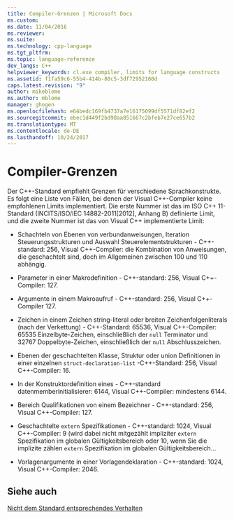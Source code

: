 ```yaml
---
title: Compiler-Grenzen | Microsoft Docs
ms.custom: 
ms.date: 11/04/2016
ms.reviewer: 
ms.suite: 
ms.technology: cpp-language
ms.tgt_pltfrm: 
ms.topic: language-reference
dev_langs: C++
helpviewer_keywords: cl.exe compiler, limits for language constructs
ms.assetid: f1fa59c6-55b4-414b-80c5-3df72952160d
caps.latest.revision: "9"
author: mikeblome
ms.author: mblome
manager: ghogen
ms.openlocfilehash: e64bedc169fb4737a7e16175099df5571df82ef2
ms.sourcegitcommit: ebec1d449f2bd98aa851667c2bfeb7e27ce657b2
ms.translationtype: MT
ms.contentlocale: de-DE
ms.lasthandoff: 10/24/2017
---
```

# <a name="compiler-limits"></a>Compiler-Grenzen
Der C++-Standard empfiehlt Grenzen für verschiedene Sprachkonstrukte. Es folgt eine Liste von Fällen, bei denen der Visual C++-Compiler keine empfohlenen Limits implementiert. Die erste Nummer ist das im ISO C++ 11-Standard (INCITS/ISO/IEC 14882-2011[2012], Anhang B) definierte Limit, und die zweite Nummer ist das von Visual C++ implementierte Limit:  
  
-   Schachteln von Ebenen von verbundanweisungen, Iteration Steuerungsstrukturen und Auswahl Steuerelementstrukturen - C++-standard: 256, Visual C++-Compiler: die Kombination von Anweisungen, die geschachtelt sind, doch im Allgemeinen zwischen 100 und 110 abhängig.  
  
-   Parameter in einer Makrodefinition - C++-standard: 256, Visual C++-Compiler: 127.  
  
-   Argumente in einem Makroaufruf - C++-standard: 256, Visual C++-Compiler 127.  
  
-   Zeichen in einem Zeichen string-literal oder breiten Zeichenfolgenliterals (nach der Verkettung) - C++-Standard: 65536, Visual C++-Compiler: 65535 Einzelbyte-Zeichen, einschließlich der `null` Terminator und 32767 Doppelbyte-Zeichen, einschließlich der `null` Abschlusszeichen.  
  
-   Ebenen der geschachtelten Klasse, Struktur oder union Definitionen in einer einzelnen `struct-declaration-list` -C++-Standard: 256, Visual C++-Compiler: 16.  
  
-   In der Konstruktordefinition eines - C++-standard datenmemberinitialisierer: 6144, Visual C++-Compiler: mindestens 6144.  
  
-   Bereich Qualifikationen von einem Bezeichner - C++-standard: 256, Visual C++-Compiler: 127.  
  
-   Geschachtelte `extern` Spezifikationen - C++-standard: 1024, Visual C++-Compiler: 9 (wird dabei nicht mitgezählt impliziter `extern` Spezifikation im globalen Gültigkeitsbereich oder 10, wenn Sie die implizite zählen `extern` Spezifikation im globalen Gültigkeitsbereich...  
  
-   Vorlagenargumente in einer Vorlagendeklaration - C++-standard: 1024, Visual C++-Compiler: 2046.  
  
## <a name="see-also"></a>Siehe auch  
 [Nicht dem Standard entsprechendes Verhalten](../cpp/nonstandard-behavior.md)